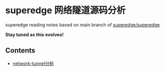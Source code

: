 superedge 网络隧道源码分析
=======================

superedge reading notes based on main branch of [superedge/superedge](https://github.com/superedge/superedge)

**Stay tuned as this evolves!**

## Contents

* [network-tunnel分析](network-tunnel.md)